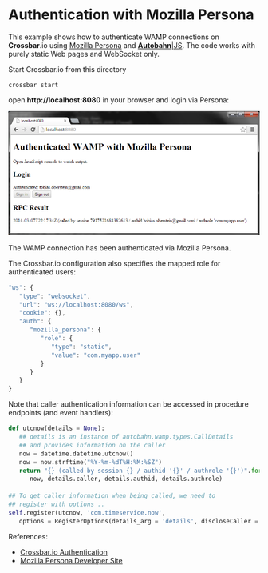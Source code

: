 Authentication with Mozilla Persona
===================================

This example shows how to authenticate WAMP connections on **Crossbar**.io using [Mozilla Persona](http://www.mozilla.org/en-US/persona/) and [**Autobahn**|JS](https://github.com/tavendo/AutobahnJS/). The code works with purely static Web pages and WebSocket only.

Start Crossbar.io from this directory

	crossbar start

open **http://localhost:8080** in your browser and login via Persona:

![](mozilla_persona.png)

The WAMP connection has been authenticated via Mozilla Persona.

The Crossbar.io configuration also specifies the mapped role for authenticated users:

```javascript
"ws": {
   "type": "websocket",
   "url": "ws://localhost:8080/ws",
   "cookie": {},
   "auth": {
      "mozilla_persona": {
         "role": {
            "type": "static",
            "value": "com.myapp.user"
         }
      }
   }
}
```

Note that caller authentication information can be accessed in procedure endpoints (and event handlers):

```python
def utcnow(details = None):
   ## details is an instance of autobahn.wamp.types.CallDetails
   ## and provides information on the caller
   now = datetime.datetime.utcnow()
   now = now.strftime("%Y-%m-%dT%H:%M:%SZ")
   return "{} (called by session {} / authid '{}' / authrole '{}')".format(\
      now, details.caller, details.authid, details.authrole)

## To get caller information when being called, we need to
## register with options ..
self.register(utcnow, 'com.timeservice.now',
   options = RegisterOptions(details_arg = 'details', discloseCaller = True))
```


References:

* [Crossbar.io Authentication](https://github.com/crossbario/crossbar/wiki/Authentication-Methods#wiki-mozilla-persona)
* [Mozilla Persona Developer Site](https://developer.mozilla.org/en-US/Persona)


